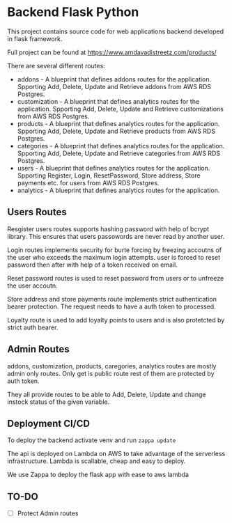 # Backend Flask Python

This project contains source code for web applications backend developed in flask framework.

Full project can be found at https://www.amdavadistreetz.com/products/

There are several different routes:

- addons - A blueprint that defines addons routes for the application. Spporting Add, Delete, Update and Retrieve addons from AWS RDS Postgres.
- customization - A blueprint that defines analytics routes for the application. Spporting Add, Delete, Update and Retrieve customizations from AWS RDS Postgres.
- products - A blueprint that defines analytics routes for the application. Spporting Add, Delete, Update and Retrieve products from AWS RDS Postgres.
- categories - A blueprint that defines analytics routes for the application. Spporting Add, Delete, Update and Retrieve categories from AWS RDS Postgres.
- users - A blueprint that defines analytics routes for the application. Spporting Register, Login, ResetPassword, Store address, Store payments etc. for users from AWS RDS Postgres.
- analytics - A blueprint that defines analytics routes for the application.

## Users Routes

Resgister users routes supports hashing password with help of bcrypt library. This ensures that users passowords are never read by another user.

Login routes implements security for burte forcing by freezing accoutns of the user who exceeds the maximum login attempts. user is forced to reset password then after with help of a token received on email.

Reset password routes is used to reset password from users or to unfreeze the user accoutn.

Store address and store payments route implements strict authentication bearer protection. The request needs to have a auth token to processed.

Loyalty route is used to add loyalty points to users and is also protetcted by strict auth bearer.

## Admin Routes

addons, customization, products, caregories, analytics routes are mostly admin only routes. Only get is public route rest of them are protected by auth token.

They all provide routes to be able to Add, Delete, Update and change instock status of the given variable.

## Deployment CI/CD

To deploy the backend activate venv and run `zappa update`

The api is deployed on Lambda on AWS to take advantage of the serverless infrastructure. Lambda is scallable, cheap and easy to deploy.

We use Zappa to deploy the flask app with ease to aws lambda

## TO-DO

- [ ] Protect Admin routes